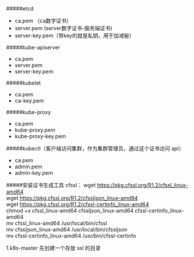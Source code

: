 #####etcd  
* ca.pem （ca数字证书）
* server.pem (server数字证书-服务端证书)
* server-key.pem（带key的就是私钥，用于加减秘）

#####kube-apiserver
* ca.pem
* server.pem
* server-key.pem

#####kubelet
* ca.pem
* ca-key.pem

#####kube-proxy
* ca.pem
* kube-proxy.pem
* kube-proxy-key.pem

#####kubectl（客户端访问集群，作为集群管理员，通过这个证书访问 api）
* ca.pem
* admin.pem
* admin-key.pem 

#####安装证书生成工具 cfssl：
wget https://pkg.cfssl.org/R1.2/cfssl_linux-amd64  
wget https://pkg.cfssl.org/R1.2/cfssljson_linux-amd64  
wget https://pkg.cfssl.org/R1.2/cfssl-certinfo_linux-amd64  
chmod +x cfssl_linux-amd64 cfssljson_linux-amd64 cfssl-certinfo_linux-amd64  
mv cfssl_linux-amd64 /usr/local/bin/cfssl  
mv cfssljson_linux-amd64 /usr/local/bin/cfssljson  
mv cfssl-certinfo_linux-amd64 /usr/bin/cfssl-certinfo

1.k8s-master 先创建一个存放 ssl 的目录
